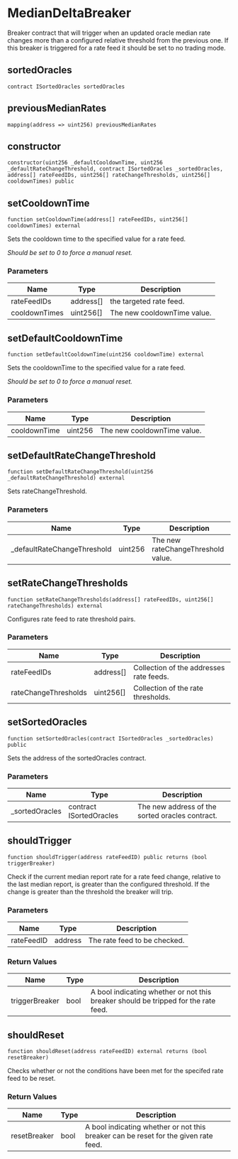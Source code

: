 # MedianDeltaBreaker

Breaker contract that will trigger when an updated oracle median rate changes more than a configured relative threshold from the previous one. If this breaker is triggered for a rate feed it should be set to no trading mode.

## sortedOracles

```solidity
contract ISortedOracles sortedOracles
```

## previousMedianRates

```solidity
mapping(address => uint256) previousMedianRates
```

## constructor

```solidity
constructor(uint256 _defaultCooldownTime, uint256 _defaultRateChangeThreshold, contract ISortedOracles _sortedOracles, address[] rateFeedIDs, uint256[] rateChangeThresholds, uint256[] cooldownTimes) public
```

## setCooldownTime

```solidity
function setCooldownTime(address[] rateFeedIDs, uint256[] cooldownTimes) external
```

Sets the cooldown time to the specified value for a rate feed.

_Should be set to 0 to force a manual reset._

### Parameters

| Name          | Type       | Description                 |
| ------------- | ---------- | --------------------------- |
| rateFeedIDs   | address\[] | the targeted rate feed.     |
| cooldownTimes | uint256\[] | The new cooldownTime value. |

## setDefaultCooldownTime

```solidity
function setDefaultCooldownTime(uint256 cooldownTime) external
```

Sets the cooldownTime to the specified value for a rate feed.

_Should be set to 0 to force a manual reset._

### Parameters

| Name         | Type    | Description                 |
| ------------ | ------- | --------------------------- |
| cooldownTime | uint256 | The new cooldownTime value. |

## setDefaultRateChangeThreshold

```solidity
function setDefaultRateChangeThreshold(uint256 _defaultRateChangeThreshold) external
```

Sets rateChangeThreshold.

### Parameters

| Name                         | Type    | Description                        |
| ---------------------------- | ------- | ---------------------------------- |
| \_defaultRateChangeThreshold | uint256 | The new rateChangeThreshold value. |

## setRateChangeThresholds

```solidity
function setRateChangeThresholds(address[] rateFeedIDs, uint256[] rateChangeThresholds) external
```

Configures rate feed to rate threshold pairs.

### Parameters

| Name                 | Type       | Description                             |
| -------------------- | ---------- | --------------------------------------- |
| rateFeedIDs          | address\[] | Collection of the addresses rate feeds. |
| rateChangeThresholds | uint256\[] | Collection of the rate thresholds.      |

## setSortedOracles

```solidity
function setSortedOracles(contract ISortedOracles _sortedOracles) public
```

Sets the address of the sortedOracles contract.

### Parameters

| Name            | Type                    | Description                                     |
| --------------- | ----------------------- | ----------------------------------------------- |
| \_sortedOracles | contract ISortedOracles | The new address of the sorted oracles contract. |

## shouldTrigger

```solidity
function shouldTrigger(address rateFeedID) public returns (bool triggerBreaker)
```

Check if the current median report rate for a rate feed change, relative to the last median report, is greater than the configured threshold. If the change is greater than the threshold the breaker will trip.

### Parameters

| Name       | Type    | Description                  |
| ---------- | ------- | ---------------------------- |
| rateFeedID | address | The rate feed to be checked. |

### Return Values

| Name           | Type | Description                                                                        |
| -------------- | ---- | ---------------------------------------------------------------------------------- |
| triggerBreaker | bool | A bool indicating whether or not this breaker should be tripped for the rate feed. |

## shouldReset

```solidity
function shouldReset(address rateFeedID) external returns (bool resetBreaker)
```

Checks whether or not the conditions have been met for the specifed rate feed to be reset.

### Return Values

| Name         | Type | Description                                                                         |
| ------------ | ---- | ----------------------------------------------------------------------------------- |
| resetBreaker | bool | A bool indicating whether or not this breaker can be reset for the given rate feed. |

